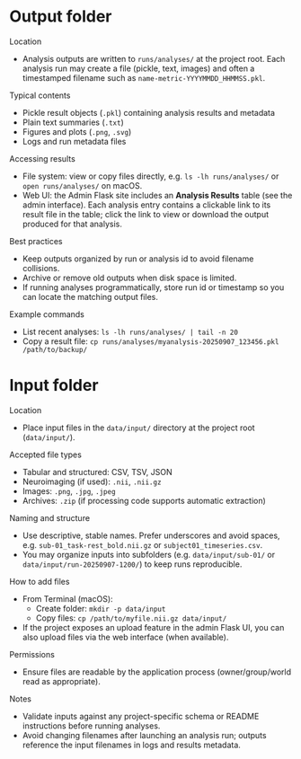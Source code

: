 # Output folder

Location
- Analysis outputs are written to `runs/analyses/` at the project root. Each analysis run may create a file (pickle, text, images) and often a timestamped filename such as `name-metric-YYYYMMDD_HHMMSS.pkl`.

Typical contents
- Pickle result objects (`.pkl`) containing analysis results and metadata
- Plain text summaries (`.txt`)
- Figures and plots (`.png`, `.svg`)
- Logs and run metadata files

Accessing results
- File system: view or copy files directly, e.g. `ls -lh runs/analyses/` or `open runs/analyses/` on macOS.
- Web UI: the Admin Flask site includes an **Analysis Results** table (see the admin interface). Each analysis entry contains a clickable link to its result file in the table; click the link to view or download the output produced for that analysis.

Best practices
- Keep outputs organized by run or analysis id to avoid filename collisions.
- Archive or remove old outputs when disk space is limited.
- If running analyses programmatically, store run id or timestamp so you can locate the matching output files.

Example commands
- List recent analyses: `ls -lh runs/analyses/ | tail -n 20`
- Copy a result file: `cp runs/analyses/myanalysis-20250907_123456.pkl /path/to/backup/`
# Input folder

Location
- Place input files in the `data/input/` directory at the project root (`data/input/`).

Accepted file types
- Tabular and structured: CSV, TSV, JSON
- Neuroimaging (if used): `.nii`, `.nii.gz`
- Images: `.png`, `.jpg`, `.jpeg`
- Archives: `.zip` (if processing code supports automatic extraction)

Naming and structure
- Use descriptive, stable names. Prefer underscores and avoid spaces, e.g. `sub-01_task-rest_bold.nii.gz` or `subject01_timeseries.csv`.
- You may organize inputs into subfolders (e.g. `data/input/sub-01/` or `data/input/run-20250907-1200/`) to keep runs reproducible.

How to add files
- From Terminal (macOS):
  - Create folder: `mkdir -p data/input`
  - Copy files: `cp /path/to/myfile.nii.gz data/input/`
- If the project exposes an upload feature in the admin Flask UI, you can also upload files via the web interface (when available).

Permissions
- Ensure files are readable by the application process (owner/group/world read as appropriate).

Notes
- Validate inputs against any project-specific schema or README instructions before running analyses.
- Avoid changing filenames after launching an analysis run; outputs reference the input filenames in logs and results metadata.

